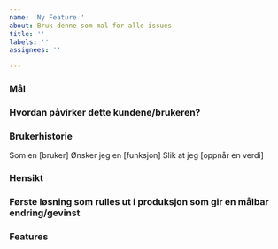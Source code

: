 ```yaml
---
name: 'Ny Feature '
about: Bruk denne som mal for alle issues
title: ''
labels: ''
assignees: ''

---
```


### Mål

### Hvordan påvirker dette kundene/brukeren?

### Brukerhistorie
Som en [bruker]
Ønsker jeg en [funksjon]
Slik at jeg [oppnår en verdi]

### Hensikt

### Første løsning som rulles ut i produksjon som gir en målbar endring/gevinst

### Features
